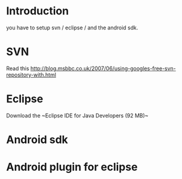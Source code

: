 # Introduction #
you have to setup svn / eclipse / and the android sdk.


# SVN #
Read this http://blog.msbbc.co.uk/2007/06/using-googles-free-svn-repository-with.html

# Eclipse #
Download the ~Eclipse IDE for Java Developers (92 MB)~

# Android sdk #

# Android plugin for eclipse #